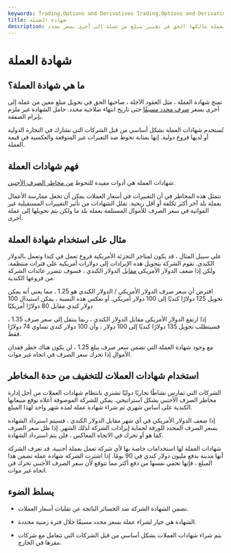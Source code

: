 ```yaml
---
keywords: Trading,Options and Derivatives Trading,Options and Derivatives
title: شهادة العملة
description: تمنح شهادة العملة مالكها الحق في تغيير مبلغ من عملة إلى أخرى بسعر محدد.
---
```


# شهادة العملة
## ما هي شهادة العملة؟

تمنح شهادة العملة ، مثل العقود الآجلة ، صاحبها الحق في تحويل مبلغ معين من عملة إلى أخرى بسعر [صرف محدد مسبقًا](/exchangerate) حتى تاريخ انتهاء صلاحية محدد. حامل الشهادة غير ملزم بإبرام الصفقة.

تُستخدم شهادات العملة بشكل أساسي من قبل الشركات التي تشارك في التجارة الدولية أو لديها فروع دولية. إنها بمثابة تحوط ضد التغيرات غير المتوقعة والعكسية في قيمة العملة.

## فهم شهادات العملة

شهادات العملة هي أدوات مفيدة للتحوط [من مخاطر الصرف الأجنبي](/foreignexchangerisk).

تتمثل هذه المخاطر في أن التغييرات في أسعار العملات يمكن أن تجعل ممارسة الأعمال بعملة بلد آخر أكثر تكلفة أو أقل ربحية. تقلل الشهادات من تأثير التغييرات المستقبلية غير المواتية في سعر الصرف للأموال المستلمة بعملة بلد ما ولكن يتم تحويلها إلى عملة أخرى.

## مثال على استخدام شهادة العملة

على سبيل المثال ، قد يكون لمتاجر التجزئة الأمريكية فروع تعمل في كندا وتعمل بالدولار الكندي. تقوم الشركة بتحويل هذه الإيرادات إلى دولارات أمريكية على فترات منتظمة. ولكن إذا ضعف الدولار الأمريكي [مقابل](/weak-dollar) الدولار الكندي ، فسوف تتضرر عائدات الشركة من فروعها الكندية.

افترض أن سعر صرف الدولار الأمريكي / الدولار الكندي هو 1.25 ، مما يعني أنه يمكن تحويل 125 دولارًا كنديًا إلى 100 دولار أمريكي. أو بعكس هذه النسبة ، يمكن استبدال 100 دولار كندي مقابل 80 دولارًا أمريكيًا

إذا ارتفع الدولار الأمريكي مقابل الدولار الكندي ، ربما ينتقل إلى سعر صرف 1.35 ، فسيتطلب تحويل 135 دولارًا كنديًا إلى 100 دولار ، وأن 100 دولار كندي تساوي 74 دولارًا فقط.

مع وجود شهادة العملة التي تضمن سعر صرف يبلغ 1.25 ، لن يكون هناك خطر فقدان الأموال إذا تحرك سعر الصرف في اتجاه غير موات.

## استخدام شهادات العملات للتخفيف من حدة المخاطر

الشركات التي تمارس نشاطًا تجاريًا دوليًا تشتري بانتظام شهادات العملات من أجل إدارة مخاطر الصرف الأجنبي بشكل استراتيجي. يمكن للشركة الموصوفة أعلاه توقع مبيعاتها الكندية على أساس شهري ثم شراء شهادة عملة لمدة شهر واحد لهذا المبلغ.

إذا ضعف الدولار الأمريكي في أي شهر مقابل الدولار الكندي ، فسيتم استرداد الشهادة بسعر الصرف المحدد للورقة لحماية إيرادات الشركة لذلك الشهر. إذا ظل سعر الصرف كما هو أو تحرك في الاتجاه المعاكس ، فلن يتم استرداد الشهادة.

شهادات العملة لها استخدامات خاصة بها لأي شركة تعمل بعملة أجنبية. قد تعرف الشركة أنها مدينة بدفع مليون دولار كندي في 90 يومًا. إذا اشترت الشركة شهادة عملة تضمن هذا المبلغ ، فإنها تحمي نفسها من دفع أكثر مما تتوقع لأن سعر الصرف الأجنبي تحرك في اتجاه غير موات.

## يسلط الضوء

- تضمن الشهادة الشركة ضد الخسائر الناتجة عن تقلبات أسعار العملات.

- الشهادة هي خيار لشراء عملة بسعر محدد مسبقًا خلال فترة زمنية محددة.

- يتم شراء شهادات العملات بشكل أساسي من قبل الشركات التي تتعامل مع شركات مقرها في الخارج.

